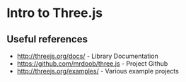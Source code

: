# Intro to Three.js

## Useful references

* http://threejs.org/docs/ - Library Documentation
* https://github.com/mrdoob/three.js - Project Github
* http://threejs.org/examples/ - Various example projects

